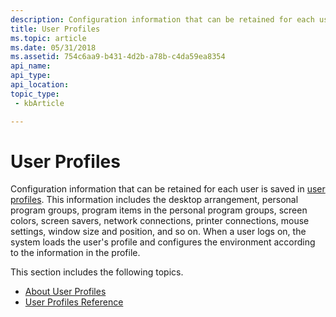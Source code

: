 ```yaml
---
description: Configuration information that can be retained for each user is saved in user profiles.
title: User Profiles
ms.topic: article
ms.date: 05/31/2018
ms.assetid: 754c6aa9-b431-4d2b-a78b-c4da59ea8354
api_name: 
api_type: 
api_location: 
topic_type: 
 - kbArticle

---
```


# User Profiles

Configuration information that can be retained for each user is saved in [user profiles](about-user-profiles.md). This information includes the desktop arrangement, personal program groups, program items in the personal program groups, screen colors, screen savers, network connections, printer connections, mouse settings, window size and position, and so on. When a user logs on, the system loads the user's profile and configures the environment according to the information in the profile.

This section includes the following topics.

- [About User Profiles](about-user-profiles.md)
- [User Profiles Reference](user-profiles-reference.md)

 

 



